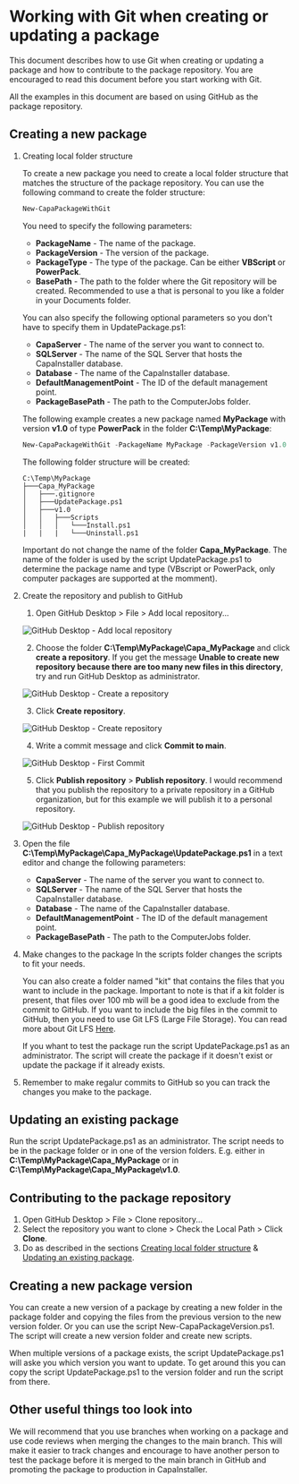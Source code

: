 # Working with Git when creating or updating a package

This document describes how to use Git when creating or updating a package and how to contribute to the package repository.
You are encouraged to read this document before you start working with Git.

All the examples in this document are based on using GitHub as the package repository.

## Creating a new package

1. Creating local folder structure

   To create a new package you need to create a local folder structure that matches the structure of the package repository. You can use the following command to create the folder structure:

   ```powershell
   New-CapaPackageWithGit
    ```

    You need to specify the following parameters:
    * **PackageName** - The name of the package.
    * **PackageVersion** - The version of the package.
    * **PackageType** - The type of the package. Can be either **VBScript** or **PowerPack**.
    * **BasePath** - The path to the folder where the Git repository will be created. Recommended to use a that is personal to you like a folder in your Documents folder.

    You can also specify the following optional parameters so you don't have to specify them in UpdatePackage.ps1:
    * **CapaServer** - The name of the server you want to connect to.
    * **SQLServer** - The name of the SQL Server that hosts the CapaInstaller database.
    * **Database** - The name of the CapaInstaller database.
    * **DefaultManagementPoint** - The ID of the default management point.
    * **PackageBasePath** - The path to the ComputerJobs folder.

    The following example creates a new package named **MyPackage** with version **v1.0** of type **PowerPack** in the folder **C:\Temp\MyPackage**:

    ```powershell
    New-CapaPackageWithGit -PackageName MyPackage -PackageVersion v1.0 -PackageType PowerPack -BasePath C:\Temp\MyPackage
    ```

    The following folder structure will be created:

    ```text
    C:\Temp\MyPackage
    ├───Capa_MyPackage
    │   ├───.gitignore
    │   ├───UpdatePackage.ps1
    │   ├───v1.0
    │   │   ├───Scripts
    │   │   │   └───Install.ps1
    |   |   |   └───Uninstall.ps1
    ```

    Important do not change the name of the folder **Capa_MyPackage**. The name of the folder is used by the script UpdatePackage.ps1 to determine the package name and type (VBscript or PowerPack, only computer packages are supported at the momment).

2. Create the repository and publish to GitHub
   1. Open GitHub Desktop > File > Add local repository...

   ![GitHub Desktop - Add local repository](../Images/GitHub_Desktop_-_Add_local_repository.png)

   2. Choose the folder **C:\Temp\MyPackage\Capa_MyPackage** and click **create a repository**. If you get the message **Unable to create new repository because there are too many new files in this directory**, try and run GitHub Desktop as administrator.

    ![GitHub Desktop - Create a repository](../Images/GitHub_Desktop_-_Create_a_repository.png)

    3. Click **Create repository**.

    ![GitHub Desktop - Create repository](../Images/GitHub_Desktop_-_Create_repository.png)

    4. Write a commit message and click **Commit to main**.

    ![GitHub Desktop - First Commit](../Images/GitHub_Desktop_-_First_Commit.png)

    5. Click **Publish repository** > **Publish repository**. I would recommend that you publish the repository to a private repository in a GitHub organization, but for this example we will publish it to a personal repository.

    ![GitHub Desktop - Publish repository](../Images/GitHub_Desktop_-_Publish_repository.png)

3. Open the file **C:\Temp\MyPackage\Capa_MyPackage\UpdatePackage.ps1** in a text editor and change the following parameters:
      * **CapaServer** - The name of the server you want to connect to.
      * **SQLServer** - The name of the SQL Server that hosts the CapaInstaller database.
      * **Database** - The name of the CapaInstaller database.
      * **DefaultManagementPoint** - The ID of the default management point.
      * **PackageBasePath** - The path to the ComputerJobs folder.

4. Make changes to the package
    In the scripts folder changes the scripts to fit your needs.

    You can also create a folder named "kit" that contains the files that you want to include in the package. Important to note is that if a kit folder is present, that files over 100 mb will be a good idea to exclude from the commit to GitHub. If you want to include the big files in the commit to GitHub, then you need to use Git LFS (Large File Storage). You can read more about Git LFS [Here](https://docs.github.com/en/repositories/working-with-files/managing-large-files/about-git-large-file-storage).

    If you whant to test the package run the script UpdatePackage.ps1 as an administrator. The script will create the package if it doesn't exist or update the package if it already exists.

5. Remember to make regalur commits to GitHub so you can track the changes you make to the package.

## Updating an existing package

Run the script UpdatePackage.ps1 as an administrator. The script needs to be in the package folder or in one of the version folders.
E.g. either in **C:\Temp\MyPackage\Capa_MyPackage** or in **C:\Temp\MyPackage\Capa_MyPackage\v1.0**.

## Contributing to the package repository

1. Open GitHub Desktop > File > Clone repository...
2. Select the repository you want to clone > Check the Local Path > Click **Clone**.
3. Do as described in the sections [Creating local folder structure](#creating-a-new-package) & [Updating an existing package](#updating-an-existing-package).

## Creating a new package version

You can create a new version of a package by creating a new folder in the package folder and copying the files from the previous version to the new version folder. Or you can use the script New-CapaPackageVersion.ps1.
The script will create a new version folder and create new scripts.

When multiple versions of a package exists, the script UpdatePackage.ps1 will aske you which version you want to update.
To get around this you can copy the script UpdatePackage.ps1 to the version folder and run the script from there.

## Other useful things too look into

We will recommend that you use branches when working on a package and use code reviews when merging the changes to the main branch.
This will make it easier to track changes and encourage to have another person to test the package before it is merged to the main branch in GitHub and promoting the package to production in CapaInstaller.
